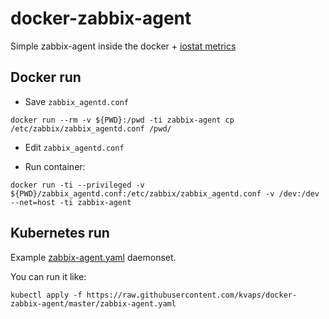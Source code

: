 # docker-zabbix-agent
Simple zabbix-agent inside the docker + [iostat metrics](https://github.com/lesovsky/zabbix-extensions/tree/master/files/iostat)

## Docker run

* Save `zabbix_agentd.conf`

```
docker run --rm -v ${PWD}:/pwd -ti zabbix-agent cp /etc/zabbix/zabbix_agentd.conf /pwd/
```

* Edit `zabbix_agentd.conf`

* Run container:

```
docker run -ti --privileged -v ${PWD}/zabbix_agentd.conf:/etc/zabbix/zabbix_agentd.conf -v /dev:/dev --net=host -ti zabbix-agent
```

## Kubernetes run

Example [zabbix-agent.yaml](zabbix-agent.yaml) daemonset.

You can run it like:

```
kubectl apply -f https://raw.githubusercontent.com/kvaps/docker-zabbix-agent/master/zabbix-agent.yaml
```
